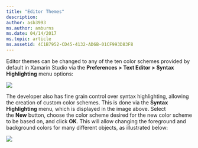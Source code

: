 ```yaml
---
title: "Editor Themes"
description: 
author: asb3993
ms.author: amburns
ms.date: 04/14/2017
ms.topic: article
ms.assetid: 4C1B7952-CD45-4132-AD6B-01CF993D83F8
---
```


Editor themes can be changed to any of the ten color schemes provided by default in Xamarin Studio via the **Preferences > Text Editor > Syntax Highlighting** menu options:

 ![](Images/source-editor-image17.png)

The developer also has fine grain control over syntax highlighting, allowing the creation of custom color schemes. This is done via the **Syntax Highlighting** menu, which is displayed in the image above. Select the **New** button, choose the color scheme desired for the new color scheme to be based on, and click **OK**. This will allow changing the foreground and background colors for many different objects, as illustrated below:

 ![](Images/source-editor-image18.png)